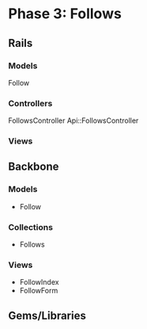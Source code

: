# Phase 3: Follows

## Rails
### Models
Follow

### Controllers
FollowsController
Api::FollowsController

### Views


## Backbone
### Models
* Follow
### Collections
* Follows
### Views
* FollowIndex
* FollowForm

## Gems/Libraries
